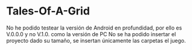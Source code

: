 # Tales-Of-A-Grid
No he podido testear la versión de Android en profundidad, por ello es V.0.0.0 y no V.1.0. como la versión de PC
No se ha podido insertar el proyecto dado su tamaño, se insertan únicamente las carpetas el juego.
